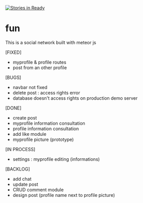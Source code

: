 [![Stories in Ready](https://badge.waffle.io/laurent409/fun.png?label=ready&title=Ready)](https://waffle.io/laurent409/fun)
# fun
This is a social network built with meteor js

[FIXED]
 - myprofile & profile routes
 - post from an other profile

[BUGS]
 - navbar not fixed
 - delete post : access rights error
 - database doesn't access rights on production demo server

[DONE]
 - create post
 - myprofile information consultation
 - profile information consultation
 - add like module 
 - myprofile picture (prototype)

[IN PROCESS]
 - settings : myprofile editing (informations)

[BACKLOG]
 - add chat
 - update post
 - CRUD comment module
 - design post (profile name next to profile picture)
